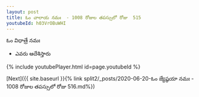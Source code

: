```yaml
---
layout: post
title: ఓం చాలాయ నమః  - 1008 రోజుల తపస్సులో రోజు  515
youtubeId: h03VrOBuWHI
---
```

 
 
 ఓం విధాత్రే నమః  
 
 -  ఎవరు ఆదేశిస్తారు 
 
  
 
  
 
 
 
 
 
 


{% include youtubePlayer.html id=page.youtubeId %}
 
[Next]({{ site.baseurl }}{% link  split2/_posts/2020-06-20-ఓం జ్యేష్ఠయా నమః  - 1008 రోజుల తపస్సులో రోజు  516.md%})
 
